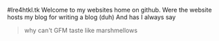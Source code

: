 #Ire4htkl.tk
Welcome to my websites home on github.
Were the website hosts my blog for writing a blog (duh)
And has I always say
>why can't GFM 
>taste like marshmellows
